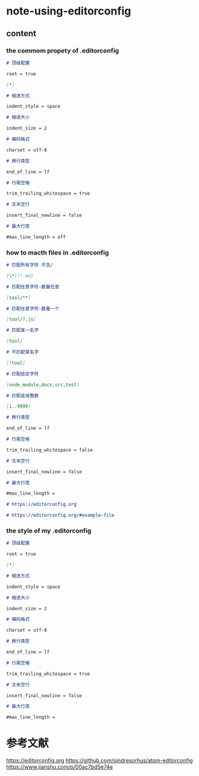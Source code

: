 # note-using-editorconfig

## content

### the commom propety of .editorconfig

```md
# 顶级配置

root = true

[*]

# 缩进方式

indent_style = space

# 缩进大小

indent_size = 2

# 编码格式

charset = utf-8

# 换行类型

end_of_line = lf

# 行尾空格

trim_trailing_whitespace = true

# 文末空行

insert_final_newline = false

# 最大行宽

#max_line_length = off
```

### how to macth files in .editorconfig

```md
# 匹配所有字符 不含/

[\*][*.md]

# 匹配任意字符-数量任意

[tool/**]

# 匹配任意字符-数量一个

[tool/?.js]

# 匹配某一名字

[tool]

# 不匹配某名字

[!tool]

# 匹配给定字符

[node_module,docs,src,test]

# 匹配连续整数

[1..9999]

# 换行类型

end_of_line = lf

# 行尾空格

trim_trailing_whitespace = false

# 文末空行

insert_final_newline = false

# 最大行宽

#max_line_length =

# https://editorconfig.org

# https://editorconfig.org/#example-file
```

### the style of my .editorconfig

```md
# 顶级配置

root = true

[*]

# 缩进方式

indent_style = space

# 缩进大小

indent_size = 2

# 编码格式

charset = utf-8

# 换行类型

end_of_line = lf

# 行尾空格

trim_trailing_whitespace = true

# 文末空行

insert_final_newline = false

# 最大行宽

#max_line_length =
```

# 参考文献

https://editorconfig.org
https://github.com/sindresorhus/atom-editorconfig
https://www.jianshu.com/p/00ac7bd5e74e
